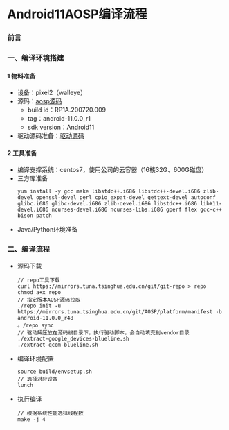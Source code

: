 # Android11AOSP编译流程

### 前言
### 一、编译环境搭建
#### 1 物料准备
- 设备：pixel2（walleye）
- 源码：[aosp源码](https://source.android.google.cn/docs/setup/about/build-numbers?hl=zh-cn)
    - build id：RP1A.200720.009
    - tag：android-11.0.0_r1
    - sdk version：Android11
- 驱动源码准备：[驱动源码](https://developers.google.cn/android/drivers)
#### 2 工具准备
- 编译支撑系统：centos7，使用公司的云容器（16核32G、600G磁盘）
- 三方库准备
    ```shell
    yum install -y gcc make libstdc++.i686 libstdc++-devel.i686 zlib-devel openssl-devel perl cpio expat-devel gettext-devel autoconf glibc.i686 glibc-devel.i686 zlib-devel.i686 libstdc++.i686 libX11-devel.i686 ncurses-devel.i686 ncurses-libs.i686 gperf flex gcc-c++ bison patch
    ```
- Java/Python环境准备
### 二、编译流程
- 源码下载
    ```shell
    // repo工具下载
    curl https://mirrors.tuna.tsinghua.edu.cn/git/git-repo > repo
    chmod a+x repo
    // 指定版本AOSP源码拉取
    ./repo init -u https://mirrors.tuna.tsinghua.edu.cn/git/AOSP/platform/manifest -b android-11.0.0_r48
    。/repo sync
    // 驱动解压放在源码根目录下，执行驱动脚本，会自动填充到vendor目录
    ./extract-google_devices-blueline.sh
    ./extract-qcom-blueline.sh
    ```

- 编译环境配置
    ```shell
    source build/envsetup.sh
    // 选择对应设备
    lunch
    ```

- 执行编译
    ```shell
    // 根据系统性能选择线程数
    make -j 4
    ```
